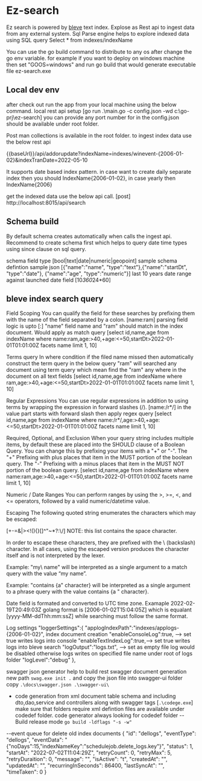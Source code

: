 # Ez-search
Ez search is powered by [bleve](http://blevesearch.com/docs/Home/) text index. Explose as Rest api to ingest data from any external system. Sql Parse engine helps to explore indexed data using SQL query  Select * from indexes/indexName 

You can use the go build command to distribute to any os after change the go env variable. for example if you want to deploy on windows machine then set "GOOS=windows" and run go build that would generate executable file ez-search.exe

## Local dev env 
after check out run the app from your local machine using the below command.
local rest api setup  [go run .\main.go -c config.json -wd c:\go-prj\ez-search] you can provide any port number
for in the config.json should be available under root folder.

Post man collections is available in the root folder. 
to ingest index data use the below rest api 
    
   {{baseUrl}}/api/addorupdate?indexName=indexes/winevent-{2006-01-02}&indexTranDate=2022-05-10

It supports date based index pattern. in case want to create daily separate index then you should IndexName{2006-01-02}, in case yearly then IndexName{2006}

get the indexed data use the below api call.
[post] http://localhost:8015/api/search

## Schema build
By default schema creates automatically when calls the ingest api. Recommend to create schema first which helps to query date time types using since clause on sql query. 

schema field type [bool|text|date|numeric|geopoint]
sample schema defintion sample json [{"name":"name", "type":"text"},{"name":"startDt", "type":"date"}, {"name":"age", "type":"numeric"}]
last 10 years date range against launched date field  [10*360*24*60]

## bleve index search query  
Field Scoping 
You can qualify the field for these searches by prefixing them with the name of the field separated by a colon.
[name:ram] parsing field logic is upto [:] "name" field name and "ram" should match in the index document. Would apply as match query
[select id,name,age from indexName where name:ram,age:>40,+age:<=50,startDt>2022-01-01T01:01:00Z facets name limit 1, 10]

Terms query In where condition if the filed name missed then automatically construct the term query in the below query "ram" will searched any document using term query which mean find the "ram" any where in the document on all text fields
[select id,name,age from indexName where ram,age:>40,+age:<=50,startDt>2022-01-01T01:01:00Z facets name limit 1, 10]

Regular Expressions
You can use regular expressions in addition to using terms by wrapping the expression in forward slashes (/).
[name:/r*/] in the value part starts with forward slash then apply regex query
[select id,name,age from indexName where name:/r*/,age:>40,+age:<=50,startDt>2022-01-01T01:01:00Z facets name limit 1, 10]

Required, Optional, and Exclusion
When your query string includes multiple items, by default these are placed into the SHOULD clause of a Boolean Query.
You can change this by prefixing your items with a "+" or "-". The "+" Prefixing with plus places that item in the MUST portion of the boolean query. The "-" Prefixing with a minus places that item in the MUST NOT portion of the boolean query.
[select id,name,age from indexName where name:ram,age:>40,+age:<=50,startDt>2022-01-01T01:01:00Z facets name limit 1, 10]

Numeric / Date Ranges
You can perform ranges by using the >, >=, <, and <= operators, followed by a valid numeric/datetime value.

Escaping
The following quoted string enumerates the characters which may be escaped:

[+-=&|><!(){}[]^\"~*?:\\/]
NOTE: this list contains the space character.

In order to escape these characters, they are prefixed with the \ (backslash) character. In all cases, using the escaped version produces the character itself and is not interpreted by the lexer.

Example: "my\ name" will be interpreted as a single argument to a match query with the value “my name”.

Example: "contains {a\" character} will be interpreted as a single argument to a phrase query with the value contains {a " character}.

Date field is formated and converted to UTC time zone. 
Examaple 2022-02-19T20:49:03Z  golang format is [2006-01-02T15:04:05Z] which is equalant [yyyy-MM-ddThh:mm:ssZ] 
while searching must follow the same format.

Log settings 
    "loggerSettings":{
        "applogIndexPath":"indexes/applogs-{2006-01-02}", index document creation
        "enableConsoleLog":true,  --> set true writes logs into console 
        "enableTextIndexLog":true,--> set true writes logs into bleve search 
        "logOutput":"logs.txt", --> set as empty file log would be disabled otherwise logs writes on specified  file name under root of  logs folder
        "logLevel":"debug"
    },

swagger json generator help to build rest
swagger document generation new path `swag.exe init .`
and copy the json file into swagger-ui folder copy `.\docs\swagger.json .\swagger-ui\`
- code generation from xml document table schema and including dto,dao,service and controllers along with swagger tags
    [`.\codege.exe`] make sure that folders require xml defintion files are available under codedef folder. code generator always looking for codedef folder 
--Build release mode `go build -ldflags "-s -w"`

--event queue for delete old index documents
 {
        "id": "dellogs",
        "eventType": "dellogs",
        "eventData": "{\"noDays\":15,\"indexNameKey\":\"schedulejob.delete_logs.key\"}",
        "status": 1,
        "startAt": "2022-07-02T11:04:29Z",
        "retryCount": 0,
        "retryMax": 5,
        "retryDuraition": 0,
        "message": "",
        "isActive": "t",
        "createdAt": "",
        "updatedAt": "",
        "recurringInSeconds": 86400,
        "lastSyncAt": "",
        "timeTaken": 0
    }